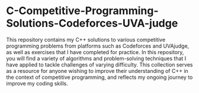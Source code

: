 # C-Competitive-Programming-Solutions-Codeforces-UVA-judge
This repository contains my C++ solutions to various competitive programming problems from platforms such as Codeforces and UVAjudge, as well as exercises that I have completed for practice. In this repository, you will find a variety of algorithms and problem-solving techniques that I have applied to tackle challenges of varying difficulty. This collection serves as a resource for anyone wishing to improve their understanding of C++ in the context of competitive programming, and reflects my ongoing journey to improve my coding skills.


